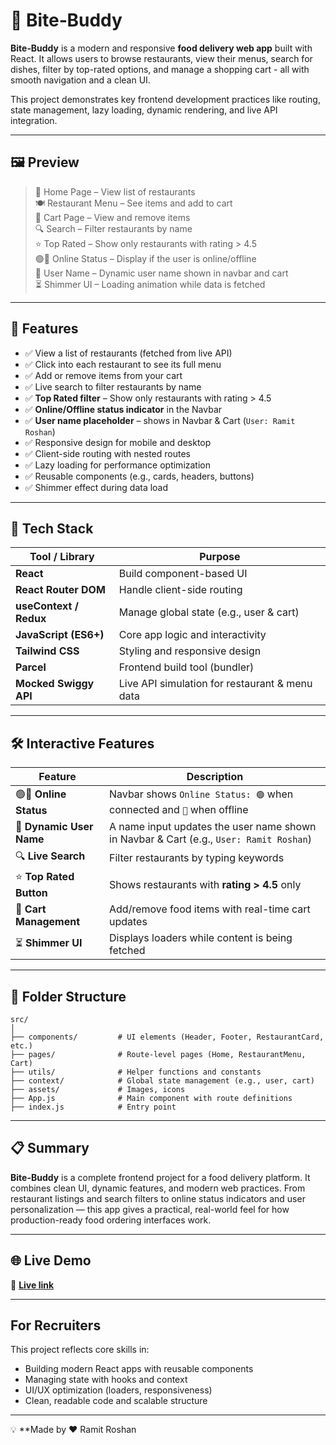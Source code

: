 # 🍔 Bite‑Buddy

**Bite‑Buddy** is a modern and responsive **food delivery web app** built with React. It allows users to browse restaurants, view their menus, search for dishes, filter by top-rated options, and manage a shopping cart - all with smooth navigation and a clean UI.

This project demonstrates key frontend development practices like routing, state management, lazy loading, dynamic rendering, and live API integration.

---

## 🖼️ Preview

> 📍 Home Page – View list of restaurants  
> 🍽️ Restaurant Menu – See items and add to cart  
> 🛒 Cart Page – View and remove items  
> 🔍 Search – Filter restaurants by name  
> ⭐ Top Rated – Show only restaurants with rating > 4.5  
> 🟢🔴 Online Status – Display if the user is online/offline  
> 👤 User Name – Dynamic user name shown in navbar and cart  
> ⏳ Shimmer UI – Loading animation while data is fetched

---

## 🚀 Features

- ✅ View a list of restaurants (fetched from live API)
- ✅ Click into each restaurant to see its full menu
- ✅ Add or remove items from your cart
- ✅ Live search to filter restaurants by name
- ✅ **Top Rated filter** – Show only restaurants with rating > 4.5
- ✅ **Online/Offline status indicator** in the Navbar
- ✅ **User name placeholder** – shows in Navbar & Cart (`User: Ramit Roshan`)
- ✅ Responsive design for mobile and desktop
- ✅ Client-side routing with nested routes
- ✅ Lazy loading for performance optimization
- ✅ Reusable components (e.g., cards, headers, buttons)
- ✅ Shimmer effect during data load

---

## 🧰 Tech Stack

| Tool / Library        | Purpose                                                        |
|------------------------|----------------------------------------------------------------|
| **React**              | Build component-based UI                                       |
| **React Router DOM**   | Handle client-side routing                                     |
| **useContext / Redux** | Manage global state (e.g., user & cart)                        |
| **JavaScript (ES6+)**  | Core app logic and interactivity                               |
| **Tailwind CSS**       | Styling and responsive design                                  |
| **Parcel**             | Frontend build tool (bundler)                                  |
| **Mocked Swiggy API**  | Live API simulation for restaurant & menu data                 |

---

## 🛠️ Interactive Features

| Feature                        | Description                                                                 |
|-------------------------------|-----------------------------------------------------------------------------|
| 🟢🔴 **Online Status**        | Navbar shows `Online Status: 🟢` when connected and `🔴` when offline        |
| 👤 **Dynamic User Name**      | A name input updates the user name shown in Navbar & Cart (e.g., `User: Ramit Roshan`) |
| 🔍 **Live Search**            | Filter restaurants by typing keywords                                       |
| ⭐ **Top Rated Button**       | Shows restaurants with **rating > 4.5** only                                |
| 🛒 **Cart Management**        | Add/remove food items with real-time cart updates                           |
| ⏳ **Shimmer UI**             | Displays loaders while content is being fetched                            |

---

## 📁 Folder Structure

```
src/
│
├── components/         # UI elements (Header, Footer, RestaurantCard, etc.)
├── pages/              # Route-level pages (Home, RestaurantMenu, Cart)
├── utils/              # Helper functions and constants
├── context/            # Global state management (e.g., user, cart)
├── assets/             # Images, icons
├── App.js              # Main component with route definitions
├── index.js            # Entry point
```

---

## 📋 Summary

**Bite-Buddy** is a complete frontend project for a food delivery platform. It combines clean UI, dynamic features, and modern web practices. From restaurant listings and search filters to online status indicators and user personalization — this app gives a practical, real-world feel for how production-ready food ordering interfaces work.

---

## 🌐 Live Demo

🚀 [**Live link**](https://bite-buddy-git-main-ramit-roshans-projects.vercel.app/)

 
---

## For Recruiters

This project reflects core skills in:

- Building modern React apps with reusable components
- Managing state with hooks and context
- UI/UX optimization (loaders, responsiveness)
- Clean, readable code and scalable structure

 
---

💡 **Made by ❤️ Ramit Roshan

